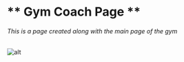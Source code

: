 # ** Gym Coach Page **
###### This is a page created along with the main page of the gym
![alt](https://)
